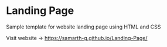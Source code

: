 # Landing Page
Sample template for website landing page using HTML and CSS

Visit website -> https://samarth-g.github.io/Landing-Page/
